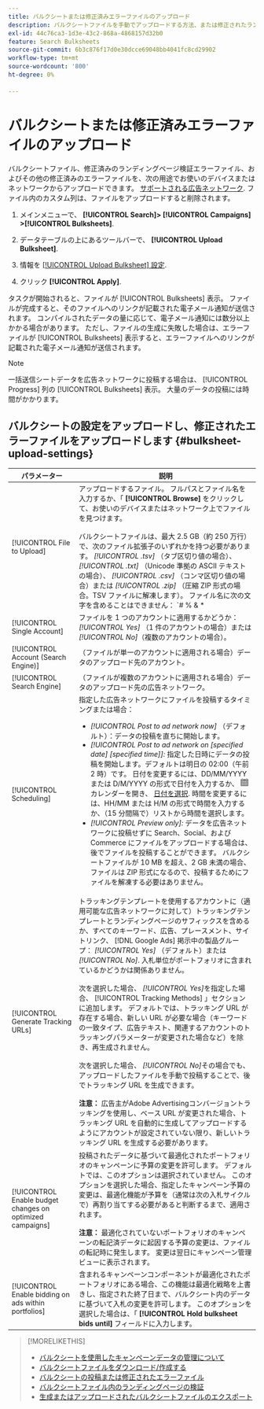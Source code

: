 ```yaml
---
title: バルクシートまたは修正済みエラーファイルのアップロード
description: バルクシートファイルを手動でアップロードする方法、または修正されたランディングページ検証エラーファイルをアップロードする方法について説明します。
exl-id: 44c76ca3-1d3e-43c2-868a-4868157d32b0
feature: Search Bulksheets
source-git-commit: 6b3c876f17d0e30dcce69048bb4041fc8cd29902
workflow-type: tm+mt
source-wordcount: '800'
ht-degree: 0%

---
```


# バルクシートまたは修正済みエラーファイルのアップロード

バルクシートファイル、修正済みのランディングページ検証エラーファイル、およびその他の修正済みのエラーファイルを、次の用途でお使いのデバイスまたはネットワークからアップロードできます。 [サポートされる広告ネットワーク](bulksheet-about.md#bulksheet-functionality-by-network). ファイル内のカスタム列は、ファイルをアップロードすると削除されます。

1. メインメニューで、 **[!UICONTROL Search]> [!UICONTROL Campaigns] >[!UICONTROL Bulksheets]**.

1. データテーブルの上にあるツールバーで、 **[!UICONTROL Upload Bulksheet]**.

1. 情報を [[!UICONTROL Upload Bulksheet] 設定](#bulksheet-upload-settings).

1. クリック **[!UICONTROL Apply]**.

タスクが開始されると、ファイルが [!UICONTROL Bulksheets] 表示。 ファイルが完成すると、そのファイルへのリンクが記載された電子メール通知が送信されます。 コンパイルされたデータの量に応じて、電子メール通知には数分以上かかる場合があります。 ただし、ファイルの生成に失敗した場合は、エラーファイルが [!UICONTROL Bulksheets] 表示すると、エラーファイルへのリンクが記載された電子メール通知が送信されます。

>[!NOTE]
>
>一括送信シートデータを広告ネットワークに投稿する場合は、 [!UICONTROL Progress] 列の [!UICONTROL Bulksheets] 表示。 大量のデータの投稿には時間がかかります。

## バルクシートの設定をアップロードし、修正されたエラーファイルをアップロードします {#bulksheet-upload-settings}

| パラメーター | 説明 |
|----|----|
| [!UICONTROL File to Upload] | アップロードするファイル。 フルパスとファイル名を入力するか、「 <b>[!UICONTROL Browse]</b> をクリックして、お使いのデバイスまたはネットワーク上でファイルを見つけます。<br><br>バルクシートファイルは、最大 2.5 GB（約 250 万行）で、次のファイル拡張子のいずれかを持つ必要があります。 <i>[!UICONTROL .tsv]</i> （タブ区切り値の場合）、 <i>[!UICONTROL .txt]</i> （Unicode 準拠の ASCII テキストの場合）、 <i>[!UICONTROL .csv]</i> （コンマ区切り値の場合）または <i>[!UICONTROL .zip]</i> （圧縮 ZIP 形式の場合。TSV ファイルに解凍します）。 ファイル名に次の文字を含めることはできません： `# % &amp; * | \ : &quot; &lt; &gt; . ? /`<br><br><b>ヒント：</b> 国際文字を含むデータの場合は、TSV 形式または TXT 形式のファイルを使用します。 |
| [!UICONTROL Single Account] | ファイルを 1 つのアカウントに適用するかどうか： <i>[!UICONTROL Yes]</i> （1 件のアカウントの場合）または <i>[!UICONTROL No]</i>（複数のアカウントの場合）。 |
| [!UICONTROL Account (Search Engine)] | （ファイルが単一のアカウントに適用される場合）データのアップロード先のアカウント。 |
| [!UICONTROL Search Engine] | （ファイルが複数のアカウントに適用される場合）データのアップロード先の広告ネットワーク。 |
| [!UICONTROL Scheduling] | 指定した広告ネットワークにファイルを投稿するタイミングまたは場合：<ul><li><i>[!UICONTROL Post to ad network now]</i> （デフォルト）：データの投稿を直ちに開始します。</li><li><i>[!UICONTROL Post to ad network on \[specified date\] \[specified time\]]:</i> 指定した日時にデータの投稿を開始します。デフォルトは明日の 02:00（午前 2 時）です。 日付を変更するには、DD/MM/YYYY または D/M/YYYY の形式で日付を入力するか、 ![カレンダー](/help/search-social-commerce/assets/calendar.png "カレンダー") カレンダーを開き、 [日付を選択](/help/search-social-commerce/common-tasks/navigation-editing-selection/calendar.md). 時間を変更するには、HH/MM または H/M の形式で時間を入力するか、（15 分間隔で）リストから時間を選択します。</li><li><i>[!UICONTROL Preview only]:</i> データを広告ネットワークに投稿せずに Search、Social、および Commerce にファイルをアップロードする場合は、後でファイルを投稿することができます。 バルクシートファイルが 10 MB を超え、2 GB 未満の場合、ファイルは ZIP 形式になるので、投稿するためにファイルを解凍する必要はありません。</li></ul> |
| [!UICONTROL Generate Tracking URLs] | トラッキングテンプレートを使用するアカウントに（適用可能な広告ネットワークに対して）トラッキングテンプレートとランディングページのサフィックスを含めるか、すべてのキーワード、広告、プレースメント、サイトリンク、 [!DNL Google Ads] 掲示中の製品グループ： <i>[!UICONTROL Yes]</i> （デフォルト）または <i>[!UICONTROL No]</i>. 入札単位がポートフォリオに含まれているかどうかは関係ありません。<br><br>次を選択した場合、 <i>[!UICONTROL Yes]</i>を指定した場合、 [!UICONTROL Tracking Methods] 」セクションに追加します。 デフォルトでは、トラッキング URL が存在する場合、新しい URL が必要な場合（キーワードの一致タイプ、広告テキスト、関連するアカウントのトラッキングパラメーターが変更された場合など）を除き、再生成されません。<br><br>次を選択した場合、 <i>[!UICONTROL No]</i>その場合でも、アップロードしたファイルを手動で投稿することで、後でトラッキング URL を生成できます。<br><br><b>注意：</b> 広告主がAdobe Advertisingコンバージョントラッキングを使用し、ベース URL が変更された場合、トラッキング URL を自動的に生成してアップロードするようにアカウントが設定されていない限り、新しいトラッキング URL を生成する必要があります。 |
| [!UICONTROL Enable budget changes on optimized campaigns] | 投稿されたデータに基づいて最適化されたポートフォリオのキャンペーンに予算の変更を許可します。 デフォルトでは、このオプションは選択されていません。 このオプションを選択した場合、指定したキャンペーン予算の変更は、最適化機能が予算を（通常は次の入札サイクルで）再割り当てする必要があると判断するまで、適用されます。<br><br><b>注意：</b> 最適化されていないポートフォリオのキャンペーンの転記済データに起因する予算の変更は、ファイルの転記時に発生します。 変更は翌日にキャンペーン管理ビューに表示されます。 |
| [!UICONTROL Enable bidding on ads within portfolios] | 含まれるキャンペーンコンポーネントが最適化されたポートフォリオにある場合、この機能は最適化戦略を上書きし、指定された終了日まで、バルクシート内のデータに基づいて入札の変更を許可します。 このオプションを選択した場合は、「 **[!UICONTROL Hold bulksheet bids until]** フィールドに入力します。 |

>[!MORELIKETHIS]
>
>* [バルクシートを使用したキャンペーンデータの管理について](bulksheet-about.md)
>* [バルクシートファイルをダウンロード/作成する](bulksheet-download.md)
>* [バルクシートの投稿または修正されたエラーファイル](bulksheet-post.md)
>* [バルクシートファイル内のランディングページの検証](bulksheet-validate-landing-pages.md)
>* [生成またはアップロードされたバルクシートファイルのエクスポート](bulksheet-export.md)
